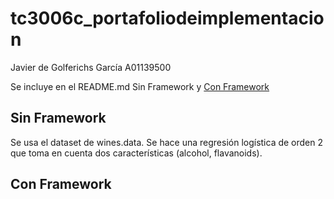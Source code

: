 # tc3006c_portafoliodeimplementacion
Javier de Golferichs García A01139500

Se incluye en el README.md Sin Framework y  [Con Framework](##-Con-Framework)
## Sin Framework

Se usa el dataset de wines.data. Se hace una regresión logística de orden 2 que toma en cuenta dos características (alcohol, flavanoids).

## Con Framework


